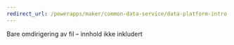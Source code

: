 ```yaml
---
redirect_url: /powerapps/maker/common-data-service/data-platform-intro
---
```

Bare omdirigering av fil – innhold ikke inkludert